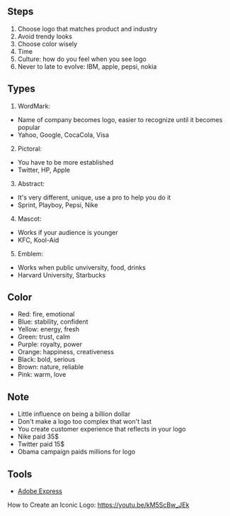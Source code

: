 ## Steps
1. Choose logo that matches product and industry
2. Avoid trendy looks
3. Choose color wisely
4. Time
5. Culture: how do you feel when you see logo
6. Never to late to evolve: IBM, apple, pepsi, nokia

## Types
1. WordMark:
- Name of company becomes logo, easier to recognize until it becomes popular
- Yahoo, Google, CocaCola, Visa
2. Pictoral:
- You have to be more established 
- Twitter, HP, Apple
3. Abstract:
- It's very different, unique, use a pro to help you do it
- Sprint, Playboy, Pepsi, Nike
4. Mascot:
- Works if your audience is younger
- KFC, Kool-Aid
5. Emblem:
- Works when public unviversity, food, drinks
- Harvard University, Starbucks

## Color
- Red: fire, emotional
- Blue: stability, confident
- Yellow: energy, fresh
- Green: trust, calm
- Purple: royalty, power
- Orange: happiness, creativeness
- Black: bold, serious
- Brown: nature, reliable
- Pink: warm, love

## Note
- Little influence on being a billion dollar 
- Don't make a logo too complex that won't last
- You create customer experience that reflects in your logo
- Nike paid 35$
- Twitter paid 15$
- Obama campaign paids millions for logo

## Tools
- [Adobe Express](https://www.adobe.com/express/)

How to Create an Iconic Logo: https://youtu.be/kM5ScBw_JEk
